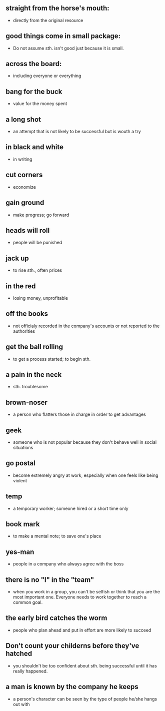 ## straight from the horse's mouth:

  * directly from the original resource

## good things come in small package:
  
  * Do not assume sth. isn't good just because it is small.
  
## across the board:

  * including everyone or everything
  
## bang for the buck

   * value for the money spent
   
## a long shot

  * an attempt that is not likely to be successful but is wouth a try
  
## in black and white

  * in writing
  
## cut corners

  * economize
  
## gain ground

  * make progress; go forward
  
## heads will roll

 * people will be punished
 
## jack up

 * to rise sth., often prices
 
## in the red

 * losing money, unprofitable
 
## off the books

 * not officialy recorded in the company's accounts or not reported to the authorities
 
## get the ball rolling

 * to get a process started; to begin sth.
 
## a pain in the neck
 
 * sth. troublesome
 
## brown-noser

 * a person who flatters those in charge in order to get advantages
 
## geek

 * someone who is not popular because they don't behave well in social situations
 
## go postal
 
 * become extremely angry at work, especially when one feels like being violent

## temp

 * a temporary worker; someone hired or a short time only
 
## book mark

 * to make a mental note; to save one's place
 
## yes-man

 * people in a company who always agree with the boss
 
## there is no "I" in the "team"

 * when you work in a group, you can't be selfish or think that you are the most important one. Everyone needs to work together to reach a common goal. 
 
## the early bird catches the worm

 * people who plan ahead and put in effort are more likely to succeed
 
## Don't count your childerns before they've hatched

 * you shouldn't be too confident about sth. being successful until it has really happened.
 
## a man is known by the company he keeps

 * a person's character can be seen by the type of people he/she hangs out with
